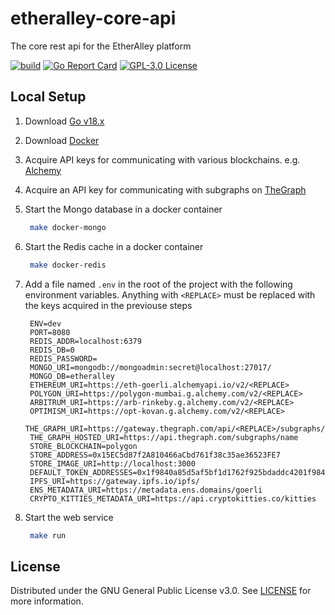 # etheralley-core-api

The core rest api for the EtherAlley platform

[![build](https://github.com/EtherAlley/etheralley-core-api/actions/workflows/build.yml/badge.svg)](https://github.com/EtherAlley/etheralley-core-api/actions/workflows/build.yml)
[![Go Report Card](https://goreportcard.com/badge/github.com/etheralley/etheralley-core-api)](https://goreportcard.com/report/github.com/etheralley/etheralley-core-api)
[![GPL-3.0 License](https://img.shields.io/github/license/EtherAlley/etheralley-core-api.svg)](https://github.com/EtherAlley/etheralley-core-api/blob/main/LICENSE)

## Local Setup

1. Download [Go v18.x](https://go.dev/dl/)

2. Download [Docker](https://www.docker.com/products/docker-desktop/)

3. Acquire API keys for communicating with various blockchains. e.g. [Alchemy](https://www.alchemy.com/)

4. Acquire an API key for communicating with subgraphs on [TheGraph](https://thegraph.com/en/)

5. Start the Mongo database in a docker container
   ```sh
    make docker-mongo
   ```
6. Start the Redis cache in a docker container
   ```sh
    make docker-redis
   ```
7. Add a file named `.env` in the root of the project with the following environment variables. Anything with `<REPLACE>` must be replaced with the keys acquired in the previouse steps
   ```
    ENV=dev
    PORT=8080
    REDIS_ADDR=localhost:6379
    REDIS_DB=0
    REDIS_PASSWORD=
    MONGO_URI=mongodb://mongoadmin:secret@localhost:27017/
    MONGO_DB=etheralley
    ETHEREUM_URI=https://eth-goerli.alchemyapi.io/v2/<REPLACE>
    POLYGON_URI=https://polygon-mumbai.g.alchemy.com/v2/<REPLACE>
    ARBITRUM_URI=https://arb-rinkeby.g.alchemy.com/v2/<REPLACE>
    OPTIMISM_URI=https://opt-kovan.g.alchemy.com/v2/<REPLACE>
    THE_GRAPH_URI=https://gateway.thegraph.com/api/<REPLACE>/subgraphs/id
    THE_GRAPH_HOSTED_URI=https://api.thegraph.com/subgraphs/name
    STORE_BLOCKCHAIN=polygon
    STORE_ADDRESS=0x15EC5d87f2A810466aCbd761f38c35ae36523FE7
    STORE_IMAGE_URI=http://localhost:3000
    DEFAULT_TOKEN_ADDRESSES=0x1f9840a85d5af5bf1d1762f925bdaddc4201f984
    IPFS_URI=https://gateway.ipfs.io/ipfs/
    ENS_METADATA_URI=https://metadata.ens.domains/goerli
    CRYPTO_KITTIES_METADATA_URI=https://api.cryptokitties.co/kitties
   ```
8. Start the web service
   ```sh
    make run
   ```

## License

Distributed under the GNU General Public License v3.0. See [LICENSE](https://github.com/EtherAlley/etheralley-web-interface/blob/main/LICENSE) for more information.
